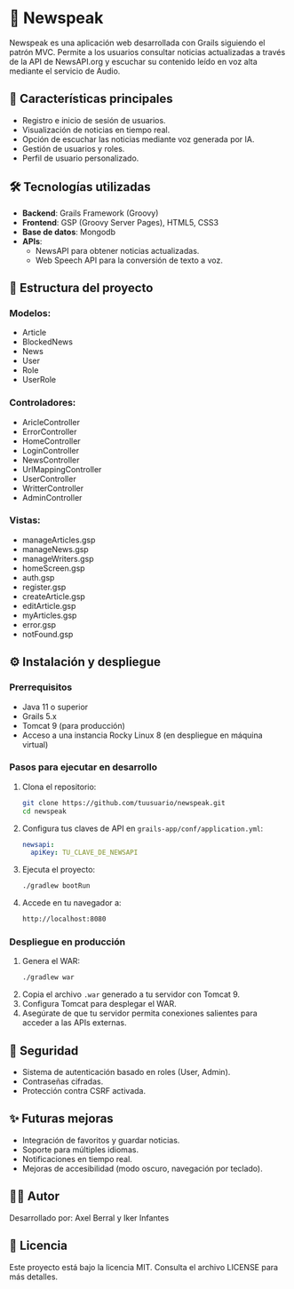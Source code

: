 # 📰 Newspeak

Newspeak es una aplicación web desarrollada con Grails siguiendo el patrón MVC. Permite a los usuarios consultar noticias actualizadas a través de la API de NewsAPI.org y escuchar su contenido leído en voz alta mediante el servicio de Audio.

## 🚀 Características principales
- Registro e inicio de sesión de usuarios.
- Visualización de noticias en tiempo real.
- Opción de escuchar las noticias mediante voz generada por IA.
- Gestión de usuarios y roles.
- Perfil de usuario personalizado.

## 🛠️ Tecnologías utilizadas
- **Backend**: Grails Framework (Groovy)
- **Frontend**: GSP (Groovy Server Pages), HTML5, CSS3
- **Base de datos**: Mongodb
- **APIs**:
    - NewsAPI para obtener noticias actualizadas.
    - Web Speech API para la conversión de texto a voz.

## 📂 Estructura del proyecto
### Modelos:
- Article
- BlockedNews
- News
- User
- Role
- UserRole

### Controladores:
- AricleController
- ErrorController
- HomeController
- LoginController
- NewsController
- UrlMappingController
- UserController
- WritterController
- AdminController

### Vistas:
- manageArticles.gsp
- manageNews.gsp
- manageWriters.gsp
- homeScreen.gsp
- auth.gsp
- register.gsp
- createArticle.gsp
- editArticle.gsp
- myArticles.gsp
- error.gsp
- notFound.gsp

## ⚙️ Instalación y despliegue
### Prerrequisitos
- Java 11 o superior
- Grails 5.x
- Tomcat 9 (para producción)
- Acceso a una instancia Rocky Linux 8 (en despliegue en máquina virtual)

### Pasos para ejecutar en desarrollo
1. Clona el repositorio:
    ```bash
    git clone https://github.com/tuusuario/newspeak.git
    cd newspeak
    ```
2. Configura tus claves de API en `grails-app/conf/application.yml`:
    ```yaml
    newsapi:
      apiKey: TU_CLAVE_DE_NEWSAPI
    ```
3. Ejecuta el proyecto:
    ```bash
    ./gradlew bootRun
    ```
4. Accede en tu navegador a:
    ```bash
    http://localhost:8080
    ```

### Despliegue en producción
1. Genera el WAR:
    ```bash
    ./gradlew war
    ```
2. Copia el archivo `.war` generado a tu servidor con Tomcat 9.
3. Configura Tomcat para desplegar el WAR.
4. Asegúrate de que tu servidor permita conexiones salientes para acceder a las APIs externas.

## 🔐 Seguridad
- Sistema de autenticación basado en roles (User, Admin).
- Contraseñas cifradas.
- Protección contra CSRF activada.

## ✨ Futuras mejoras
- Integración de favoritos y guardar noticias.
- Soporte para múltiples idiomas.
- Notificaciones en tiempo real.
- Mejoras de accesibilidad (modo oscuro, navegación por teclado).

## 🧑‍💻 Autor
Desarrollado por: Axel Berral y Iker Infantes

## 📄 Licencia
Este proyecto está bajo la licencia MIT. Consulta el archivo LICENSE para más detalles.
